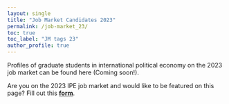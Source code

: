 ```yaml
---
layout: single
title: "Job Market Candidates 2023"
permalink: /job-market_23/
toc: true
toc_label: "JM tags 23"
author_profile: true
---
```


Profiles of graduate students in international political economy on the 2023 job market can be found here (Coming soon!). 

Are you on the 2023 IPE job market and would like to be featured on this page? Fill out this <a href = "https://docs.google.com/forms/d/e/1FAIpQLSdmoA9D7h90rv2wWilO6jyfFTSULvtl1eftsVdSDC6-64EffQ/viewform"><b>form</b></a>.


<style> HTML SCSSResult Skip Results Iframe EDIT ON body { padding: 100px; font-family: -apple-system, BlinkMacSystemFont, "Segoe UI", Roboto, Helvetica, Arial, sans-serif, "Apple Color Emoji", "Segoe UI Emoji", "Segoe UI Symbol"; } details { position: relative; display: inline-block; cursor: pointer; border-radius: 3px; transition: 0.15s background linear; &:hover { background: #d4d1ec; } } details > summary::-webkit-details-marker { display: none; float:left; } summary { padding: 10px; list-style: none; background: url("https://assets.codepen.io/14179/Info.svg") 11px 11.5px no-repeat; padding-left: 33px; } details p { text-align: left; cursor: auto; background: #eee; padding: 15px; width: 350px; position: absolute; left: -150px; top: 35px; border-radius: 4px; right: 100px; &:before { content: ""; width: 0; height: 0; border-left: 8px solid transparent; border-right: 8px solid transparent; border-bottom: 12px solid #eee; top: -10px; position: absolute; left: 10px; } } details div { text-align: left; cursor: auto; background: #eee; padding: 15px; width: 350px; position: absolute; left: 0px; top: 35px; border-radius: 4px; right: 250px; &:before { content: ""; width: 0; height: 0; border-left: 8px solid transparent; border-right: 8px solid transparent; border-bottom: 12px solid #eee; top: -10px; position: absolute; left: 10px; } } details[open] p { animation: animateDown 0.2s linear forwards; } details[open] div { animation: animateDown 0.2s linear forwards; } @keyframes animateDown { 0% { opacity: 0; transform: translatey(-15px); } 100% { opacity: 1; transform: translatey(0); } } </style> <style type="text/css"> td { text-align: center; padding: 0 20px; } </style>
